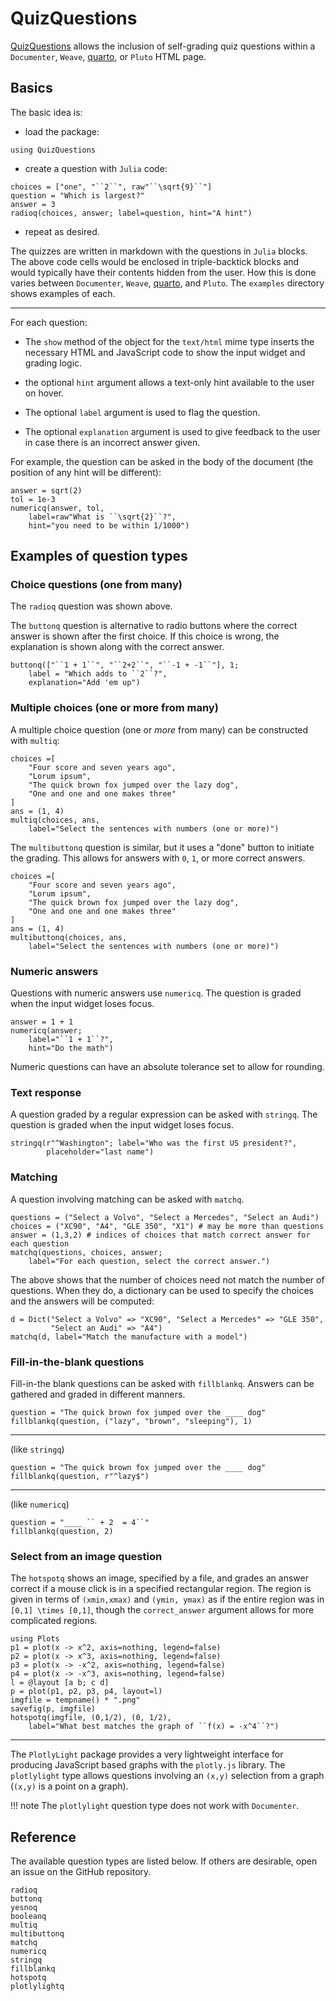 # QuizQuestions

[QuizQuestions](https://github.com/jverzani/QuizQuestions.jl) allows the inclusion of self-grading quiz questions within a `Documenter`, `Weave`, [quarto](https://quarto.org),  or `Pluto` HTML page.

## Basics

The basic idea is:

* load the package:

```@example quiz_question
using QuizQuestions
```

* create a question with `Julia` code:

```@example quiz_question
choices = ["one", "``2``", raw"``\sqrt{9}``"]
question = "Which is largest?"
answer = 3
radioq(choices, answer; label=question, hint="A hint")
```

* repeat as desired.


The quizzes are written in markdown with the questions in `Julia`
blocks. The above code cells would be enclosed in triple-backtick
blocks and would typically have their contents hidden from the
user. How this is done varies between `Documenter`, `Weave`,
[quarto](https://quarto.org), and `Pluto`. The `examples` directory
shows examples of each.

----

For each question:

* The `show` method of the object for the `text/html` mime type
  inserts the necessary HTML and JavaScript code to show the input
  widget and grading logic.

* the optional `hint` argument allows a text-only hint available to
  the user on hover.

* The optional `label` argument is used to flag the question.

* The optional `explanation` argument is used to give feedback to the user in case there is an incorrect answer given.

For example, the question can be asked in the body of the document
(the position of any hint will be different):


```@example quiz_question
answer = sqrt(2)
tol = 1e-3
numericq(answer, tol,
    label=raw"What is ``\sqrt{2}``?",
	hint="you need to be within 1/1000")
```


## Examples of question types

### Choice questions (one from many)


The `radioq` question was shown above.

The `buttonq` question is alternative to radio buttons where the correct answer is shown after the first choice. If this choice is wrong, the explanation is shown along with the correct answer.


```@example quiz_question
buttonq(["``1 + 1``", "``2+2``", "``-1 + -1``"], 1;
    label = "Which adds to ``2``?",
	explanation="Add 'em up")
```

### Multiple choices (one or more from many)


A multiple choice question (one or *more* from many) can be constructed with `multiq`:

```@example quiz_question
choices =[
	"Four score and seven years ago",
	"Lorum ipsum",
	"The quick brown fox jumped over the lazy dog",
	"One and one and one makes three"
]
ans = (1, 4)
multiq(choices, ans,
    label="Select the sentences with numbers (one or more)")
```


The `multibuttonq` question is similar, but it uses a "done" button to initiate the grading. This allows for answers with ``0``, ``1``, or more correct answers.

```@example quiz_question
choices =[
	"Four score and seven years ago",
	"Lorum ipsum",
	"The quick brown fox jumped over the lazy dog",
	"One and one and one makes three"
]
ans = (1, 4)
multibuttonq(choices, ans,
    label="Select the sentences with numbers (one or more)")
```



### Numeric answers

Questions with numeric answers use `numericq`. The question is graded when the input widget loses focus.

```@example quiz_question
answer = 1 + 1
numericq(answer;
    label="``1 + 1``?",
	hint="Do the math")
```

Numeric questions can have an absolute tolerance set to allow for rounding.


### Text response

A question graded by a regular expression can be asked with `stringq`. The question is graded when the input widget loses focus.



```@example quiz_question
stringq(r"^Washington"; label="Who was the first US president?",
        placeholder="last name")
```

### Matching

A question involving matching can be asked with `matchq`.


```@example quiz_question
questions = ("Select a Volvo", "Select a Mercedes", "Select an Audi")
choices = ("XC90", "A4", "GLE 350", "X1") # may be more than questions
answer = (1,3,2) # indices of choices that match correct answer for each question
matchq(questions, choices, answer;
    label="For each question, select the correct answer.")
```

The above shows that the number of choices need not match the number of questions. When they do, a dictionary can be used to specify the choices and the answers will be computed:

```@example quiz_question
d = Dict("Select a Volvo" => "XC90", "Select a Mercedes" => "GLE 350",
         "Select an Audi" => "A4")
matchq(d, label="Match the manufacture with a model")
```

### Fill-in-the-blank questions

Fill-in-the blank questions can be asked with `fillblankq`. Answers can be gathered and graded in different manners.


```@example quiz_question
question = "The quick brown fox jumped over the ____ dog"
fillblankq(question, ("lazy", "brown", "sleeping"), 1)
```

----

(like `stringq`)

```@example quiz_question
question = "The quick brown fox jumped over the ____ dog"
fillblankq(question, r"^lazy$")
```

----

(like `numericq`)

```@example quiz_question
question = "____ `` + 2  = 4``"
fillblankq(question, 2)
```

### Select from an image question

The `hotspotq` shows an image, specified by a file, and grades an answer correct if a mouse click is in a specified rectangular region. The region is given in terms of `(xmin,xmax)` and `(ymin, ymax)` as if the entire region was in ``[0,1] \times [0,1]``, though the `correct_answer` argument allows for more complicated regions.

```@example quiz_question
using Plots
p1 = plot(x -> x^2, axis=nothing, legend=false)
p2 = plot(x -> x^3, axis=nothing, legend=false)
p3 = plot(x -> -x^2, axis=nothing, legend=false)
p4 = plot(x -> -x^3, axis=nothing, legend=false)
l = @layout [a b; c d]
p = plot(p1, p2, p3, p4, layout=l)
imgfile = tempname() * ".png"
savefig(p, imgfile)
hotspotq(imgfile, (0,1/2), (0, 1/2),
    label="What best matches the graph of ``f(x) = -x^4``?")
```

----

The `PlotlyLight` package provides a very lightweight interface for producing JavaScript based graphs with the `plotly.js` library. The `plotlylight` type allows questions involving an `(x,y)` selection from a graph (`(x,y)` is a point on a graph).

!!! note
    The `plotlylight` question type does not work with `Documenter`.

## Reference

The available question types are listed below. If others are desirable, open an issue on the GitHub repository.

```@docs
radioq
buttonq
yesnoq
booleanq
multiq
multibuttonq
matchq
numericq
stringq
fillblankq
hotspotq
plotlylightq
```
